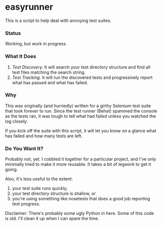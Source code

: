 easyrunner
==========

This is a script to help deal with annoying test suites.

### Status
Working, but work in progress.

### What It Does

1. *Test Discovery.* It will search your test directory structure and find all test files matching the search string.
2. *Test Tracking.* It will run the discovered tests and progressively report what has passed and what has failed. 

### Why
This was originally (and hurriedly) written for a girthy Selenium test suite that took forever to run. Since the test runner (Behat) spammed the console as the tests ran, it was tough to tell what had failed unless you watched the log closely.

If you kick off the suite with this script, it will let you know on a glance what has failed and how many tests are left.

### Do You Want It?
Probably not, yet. I cobbled it together for a particular project, and I've only minimally tried to make it more reusable. It takes a bit of legwork to get it going.

Also, it's less useful to the extent:

1. your test suite runs quickly,
2. your test directory structure is shallow, or
2. you're using something like nosetests that does a good job reporting test progress.


Disclaimer: There's probably some ugly Python in here. Some of this code is old. I'll clean it up when I can spare the time.
